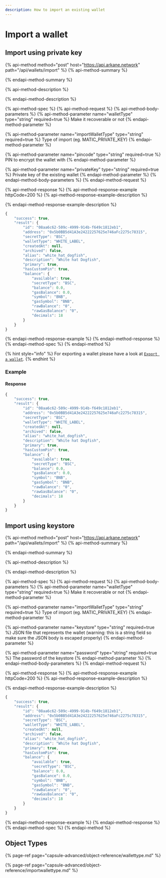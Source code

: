 ```yaml
---
description: How to import an existing wallet
---
```


# Import a wallet

## Import using private key

{% api-method method="post" host="https://api.arkane.network" path="/api/wallets/import" %}
{% api-method-summary %}
 
{% endapi-method-summary %}

{% api-method-description %}

{% endapi-method-description %}

{% api-method-spec %}
{% api-method-request %}
{% api-method-body-parameters %}
{% api-method-parameter name="walletType" type="string" required=true %}
Make it recoverable or not
{% endapi-method-parameter %}

{% api-method-parameter name="importWalletType" type="string" required=true %}
Type of import \(eg. MATIC\_PRIVATE\_KEY\)
{% endapi-method-parameter %}

{% api-method-parameter name="pincode" type="string" required=true %}
PIN to encrypt the wallet with
{% endapi-method-parameter %}

{% api-method-parameter name="privateKey" type="string" required=true %}
Private key of the existing wallet
{% endapi-method-parameter %}
{% endapi-method-body-parameters %}
{% endapi-method-request %}

{% api-method-response %}
{% api-method-response-example httpCode=200 %}
{% api-method-response-example-description %}

{% endapi-method-response-example-description %}

```javascript
{
    "success": true,
    "result": {
        "id": "08aa6c62-509c-4999-914b-f649c1812eb1",
        "address": "0x5b0BB5d41A3e24222257625e746aFc2275c78315",
        "secretType": "BSC",
        "walletType": "WHITE_LABEL",
        "createdAt": null,
        "archived": false,
        "alias": "white_hat_dogfish",
        "description": "White hat Dogfish",
        "primary": true,
        "hasCustomPin": true,
        "balance": {
            "available": true,
            "secretType": "BSC",
            "balance": 0.0,
            "gasBalance": 0.0,
            "symbol": "BNB",
            "gasSymbol": "BNB",
            "rawBalance": "0",
            "rawGasBalance": "0",
            "decimals": 18
        }
    }
}
```
{% endapi-method-response-example %}
{% endapi-method-response %}
{% endapi-method-spec %}
{% endapi-method %}

{% hint style="info" %}
For exporting a wallet please have a look at [`Export a wallet`](export-a-wallet.md).
{% endhint %}

### Example

#### Response

```javascript
{
    "success": true,
    "result": {
        "id": "08aa6c62-509c-4999-914b-f649c1812eb1",
        "address": "0x5b0BB5d41A3e24222257625e746aFc2275c78315",
        "secretType": "BSC",
        "walletType": "WHITE_LABEL",
        "createdAt": null,
        "archived": false,
        "alias": "white_hat_dogfish",
        "description": "White hat Dogfish",
        "primary": true,
        "hasCustomPin": true,
        "balance": {
            "available": true,
            "secretType": "BSC",
            "balance": 0.0,
            "gasBalance": 0.0,
            "symbol": "BNB",
            "gasSymbol": "BNB",
            "rawBalance": "0",
            "rawGasBalance": "0",
            "decimals": 18
        }
    }
}
```

## Import using keystore

{% api-method method="post" host="https://api.arkane.network" path="/api/wallets/import" %}
{% api-method-summary %}

{% endapi-method-summary %}

{% api-method-description %}

{% endapi-method-description %}

{% api-method-spec %}
{% api-method-request %}
{% api-method-body-parameters %}
{% api-method-parameter name="walletType" type="string" required=true %}
Make it recoverable or not
{% endapi-method-parameter %}

{% api-method-parameter name="importWalletType" type="string" required=true %}
Type of import \(eg. MATIC\_PRIVATE\_KEY\)
{% endapi-method-parameter %}

{% api-method-parameter name="keystore" type="string" required=true %}
JSON file that represents the wallet \(warning: this is a string field so make sure the JSON body is escaped properly\)
{% endapi-method-parameter %}

{% api-method-parameter name="password" type="string" required=true %}
The password of the keystore
{% endapi-method-parameter %}
{% endapi-method-body-parameters %}
{% endapi-method-request %}

{% api-method-response %}
{% api-method-response-example httpCode=200 %}
{% api-method-response-example-description %}

{% endapi-method-response-example-description %}

```javascript
{
    "success": true,
    "result": {
        "id": "08aa6c62-509c-4999-914b-f649c1812eb1",
        "address": "0x5b0BB5d41A3e24222257625e746aFc2275c78315",
        "secretType": "BSC",
        "walletType": "WHITE_LABEL",
        "createdAt": null,
        "archived": false,
        "alias": "white_hat_dogfish",
        "description": "White hat Dogfish",
        "primary": true,
        "hasCustomPin": true,
        "balance": {
            "available": true,
            "secretType": "BSC",
            "balance": 0.0,
            "gasBalance": 0.0,
            "symbol": "BNB",
            "gasSymbol": "BNB",
            "rawBalance": "0",
            "rawGasBalance": "0",
            "decimals": 18
        }
    }
}
```
{% endapi-method-response-example %}
{% endapi-method-response %}
{% endapi-method-spec %}
{% endapi-method %}

## Object Types

{% page-ref page="capsule-advanced/object-reference/wallettype.md" %}

{% page-ref page="capsule-advanced/object-reference/importwallettype.md" %}



